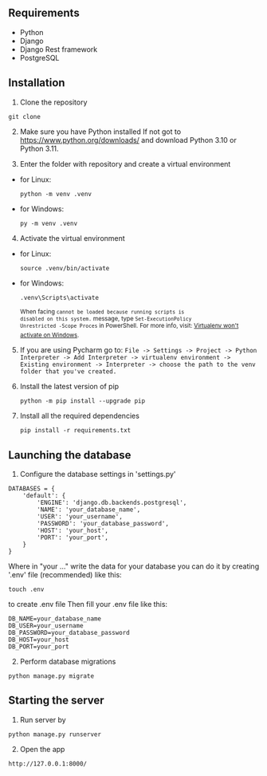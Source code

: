 ## Requirements 
* Python 
* Django 
* Django Rest framework
* PostgreSQL

## Installation
1) Clone the repository 
```
git clone
```
2) Make sure you have Python installed
If not got to https://www.python.org/downloads/ and download Python 3.10 or Python 3.11.

3) Enter the folder with repository and create a virtual environment

* for Linux:
    ```
    python -m venv .venv
    ```
* for Windows:
    ```
    py -m venv .venv 
    ```
  
4) Activate the virtual environment
* for Linux:
    ```
    source .venv/bin/activate
    ```
* for Windows:
    ```
    .venv\Scripts\activate 
    ```
    <sup>When facing <code>cannot be loaded because running scripts is disabled on this system.</code> message, type 
<code>Set-ExecutionPolicy Unrestricted -Scope Proces</code> in PowerShell.</sup>
    <sup>For more info, visit: [Virtualenv won't activate on Windows](https://stackoverflow.com/questions/18713086/virtualenv-wont-activate-on-windows).</sup>


5) If you are using Pycharm go to: 
    `File -> Settings -> Project -> Python Interpreter -> Add Interpreter -> virtualenv environment -> Existing environment -> Interpreter -> choose the path to the venv folder that you've created.`

6) Install the latest version of pip
    ```
    python -m pip install --upgrade pip
    ```

7) Install all the required dependencies
    ```
    pip install -r requirements.txt
    ```
   

## Launching the database

1) Configure the database settings in 'settings.py'
```
DATABASES = {
    'default': {
        'ENGINE': 'django.db.backends.postgresql',
        'NAME': 'your_database_name',
        'USER': 'your_username',
        'PASSWORD': 'your_database_password',
        'HOST': 'your_host',
        'PORT': 'your_port',
    }
}
```
Where in "your ..." write the data for your database
you can do it by creating '.env' file (recommended) like this:
```
touch .env
```
to create .env file
Then fill your .env file like this:
```
DB_NAME=your_database_name
DB_USER=your_username
DB_PASSWORD=your_database_password
DB_HOST=your_host
DB_PORT=your_port
```
2) Perform database migrations
```
python manage.py migrate
```
## Starting the server
1) Run server by
```
python manage.py runserver
```
2) Open the app
```
http://127.0.0.1:8000/
```